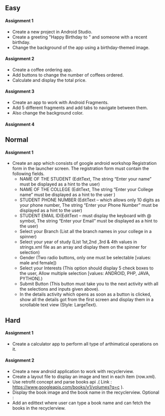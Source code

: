 ## Easy

#### Assignment 1 
* Create a new project in Android Studio.
* Create a greeting  "Happy Birthday to " and someone with a recent birthday.
* Change the background of the app using a birthday-themed image.

#### Assignment 2
* Create a coffee ordering app.
* Add buttons to change the number of coffees ordered.
* Calculate and display the total price.

#### Assignment 3
* Create an app to work with Android Fragments.
* Add 5 different fragments and add tabs to navigate between them.
* Also change the background color.

#### Assignment 4


## Normal

#### Assignment 1
* Create an app which consists of google android workshop Registration form in the launcher screen. The registration form must contain the following fields.
  * NAME OF THE STUDENT (EditText, The string “Enter your name” must be displayed as a hint to the user)
  * NAME OF THE COLLEGE (EditText, The string “Enter your College name” must be displayed as a hint to the user )
  * STUDENT PHONE NUMBER (EditText – which allows only 10 digits as your phone number, The string “Enter your Phone Number” must be displayed as a hint to the user)
  * STUDENT EMAIL ID(EditText – must display the keyboard with @ symbol, The string “Enter your  Email” must be displayed as a hint to the user)
  * Select your Branch (List all the branch names in your college in a spinner)
  * Select your year of study (List 1st,2nd ,3rd & 4th values in strings.xml file as an array and display them on the spinner for selection)
  * Gender (Two radio buttons, only one must be selectable [values: male and female])
  * Select your Interests (This option should display 5 check boxes to the user, Allow multiple selection [values: ANDROID, PHP, JAVA, PYTHON].)
  * Submit Button (This button must take you to the next activity with all the selections and inputs given above).
  * In the details activity which opens as soon as a button is clicked, show all the details got from the first screen and display them in a scrollable text view (Style: LargeText).

## Hard

#### Assignment 1
* Create a calculator app to perform all type of arthimatical operations on it.

#### Assignment 2
* Create a new android application to work with recyclerview.
* Create a layout file to display an image and text in each item (row.xml).
* Use retrofit concept and parse books api .( Link : https://www.googleapis.com/books/v1/volumes?q=c ).
* Display the book image and the book name in the recyclerview.
Optional :
* Add an edittext where user can type a book name and can fetch the books in the recyclerview.
